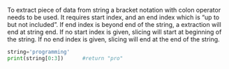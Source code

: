 


  
To extract piece of data from string a bracket notation with colon operator needs to be used. It requires start index, and an end index which is “up to but not included”. If end index is beyond end of the string, a extraction will end at string end. If no start index is given, slicing will start at beginning of the string. If no end index is given, slicing will end at the end of the string.  
  

```python
string='programming'  
print(string[0:3])		#return "pro"
```
  
  
  
